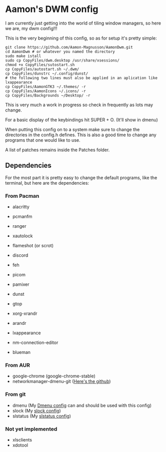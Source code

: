 # Aamon's DWM config

I am currently just getting into the world of tiling window managers, so here we are, my dwm config!!!

This is the very beginning of this config, so as for setup it's pretty simple:

```
git clone https://github.com/Aamon-Magnusson/AamonDwm.git
cd AamonDwm # or whatever you named the directory
sudo make istall
sudo cp CopyFiles/dwm.desktop /usr/share/xsessions/
chmod +x CopyFiles/sutostart.sh
cp CopyFiles/autostart.sh ~/.dwm/
cp CopyFiles/dunstrc ~/.config/dunst/
# the following two lines must also be applied in an aplication like lxappearance
cp CopyFiles/AamonGTK3 ~/.themes/ -r
cp CopyFiles/AamonIcons ~/.icons/ -r
cp CopyFiles/Backgrounds ~/Desktop/ -r
```

This is very much a work in progress so check in frequently as lots may change.

For a basic display of the keybindings hit SUPER + O. (It'll show in dmenu)

When putting this config on to a system make sure to change the directories in the config.h defines. This is also a good time to change any programs that one would like to use.

A list of patches remains inside the Patches folder.

## Dependencies

For the most part it is pretty easy to change the default programs, like the terminal, but here are the dependencies:


### From Pacman

- alacritty
- pcmanfm 
- ranger
- xautolock
- flameshot (or scrot)
- discord
- feh
- picom
- pamixer
- dunst
- gtop
- xorg-xrandr
- arandr
- lxappearance

- nm-connection-editor
- blueman

### From AUR

- google-chrome (google-chrome-stable)
- networkmanager-dmenu-git ([Here's the github](https://github.com/firecat53/networkmanager-dmenu))

### From git

- dmenu (My [Dmenu config](https://github.com/Aamon-Magnusson/AamonDmenu) can and should be used with this config)
- slock (My [slock config](https://github.com/Aamon-Magnusson/AamonSlock))
- slstatus (My [slstatus config](https://github.com/Aamon-Magnusson/AamonSlstatus))

### Not yet implemented

- xlsclients
- xdotool
